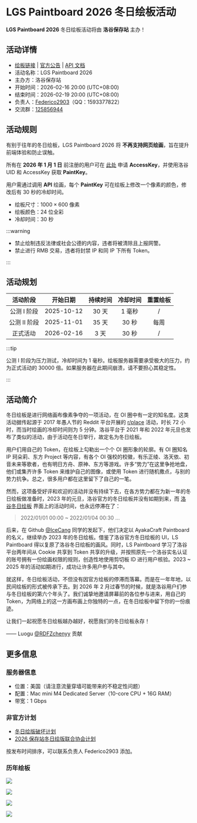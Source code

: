 # LGS Paintboard 2026 冬日绘板活动

**LGS Paintboard 2026** 冬日绘板活动将由 **洛谷保存站** 主办！

## 活动详情

- [绘板链接](https://www.luogu.me/paintboard) | [官方公告](https://www.luogu.me/article/pssi9ceo) | [API 文档](https://www.luogu.me/article/57b4jd3c)
- 活动名称：LGS Paintboard 2026
- 主办方：洛谷保存站
- 开始时间：2026-02-16 20:00 (UTC+08:00)
- 结束时间：2026-02-19 20:00 (UTC+08:00)
- 负责人：[Federico2903](https://www.luogu.com.cn/user/381949)（QQ：1593377822）
- 交流群：[125856944](https://qm.qq.com/q/XDFecZ4aYw)

## 活动规则

有别于往年的冬日绘板，LGS Paintboard 2026 将 **不再支持网页绘画**，旨在提升前端体验和防止误触。

所有在 **2026 年 1 月 1 日** 前注册的用户可在 [此处](https://www.luogu.me/paintboard/token) 申请 **AccessKey**，并使用洛谷 UID 和 AccessKey 获取 **PaintKey**。

用户需通过调用 **API** 绘画，每个 **PaintKey** 可在绘板上修改一个像素的颜色，修改后有 $30$ 秒的冷却时间。

- 绘板尺寸：$1000\times 600$ 像素
- 绘板颜色：$24$ 位全彩
- 冷却时间：$30$ 秒

:::warning

- 禁止绘制违反法律或社会公德的内容，违者将被清除且上报网警。
- 禁止进行 RMB 交易，违者将封禁 IP 和同 IP 下所有 Token。

:::

## 活动规划

|  活动阶段   |  开始日期  | 持续时间 | 冷却时间 | 重置绘板 |
| :---------: | :--------: | :------: | :------: | :------: |
| 公测 Ⅰ 阶段 | 2025-10-12 | $30$ 天  | $1$ 毫秒 |    /     |
| 公测 Ⅱ 阶段 | 2025-11-01 | $35$ 天  | $30$ 秒  |   每周   |
|  正式活动   | 2026-02-16 |  $3$ 天  | $30$ 秒  |    /     |

:::tip

公测 Ⅰ 阶段为压力测试，冷却时间为 $1$ 毫秒。绘板服务器需要承受极大的压力，约为正式活动的 $30000$ 倍。如果服务器在此期间崩溃，请不要担心其稳定性。

:::

## 活动简介

冬日绘板是进行网络画布像素争夺的一项活动，在 OI 圈中有一定的知名度。这类活动据传起源于 2017 年愚人节的 Reddit 平台开展的 [r/place](https://en.wikipedia.org/wiki/R/place) 活动，时长 $72$ 小时，而当时绘画的冷却时间则为 $5$ 分钟。洛谷平台于 2021 年和 2022 年元旦也发布了类似的活动，由于活动在冬日举行，故定名为冬日绘板。

用户们用自己的 Token，在绘板上勾勒出一个个 OI 圈形象的轮廓。有 OI 圈知名 IP 珂朵莉、东方 Project 等内容，有各个 OI 强校的校徽，有乐正绫、洛天依、初音未来等歌者，也有明日方舟、原神、东方等游戏。许多“势力”在这里争抢地盘，他们或集齐许多 Token 来维护自己的图像，或使用 Token 进行随机撒点，与别的势力抗争。总之，很多用户都在这里留下了自己的一笔。

然而，这项备受好评和欢迎的活动并没有持续下去，在各方势力都在为新一年的冬日绘板做准备时，2023 年的元旦，洛谷官方的冬日绘板并没有如期到来，而 [洛谷冬日绘板](https://www.luogu.com.cn/paintboard) 界面上的活动时间，也永远停滞在了：

> 2022/01/01 00:00 ~ 2022/01/04 00:30 ...

后来，在 Github [@IceCang](https://github.com/IceCang) 同学的发起下，他们决定以 AyakaCraft Paintboard 的名义，继续举办 2023 年的冬日绘板。借鉴了洛谷官方冬日绘板的 UI，LS Paintboard 得以复原了洛谷冬日绘板的画风。同时，LS Paintboard 学习了洛谷平台两年间从 Cookie 共享到 Token 共享的升级，并按照原先一个洛谷实名认证的账号拥有一份绘画权限的规则，创造性地使用剪切板 ID 进行用户核验。2023 ~ 2025 年的活动如期进行，成功让许多用户参与其中。

就这样，冬日绘板活动，不但没有因官方绘板的停滞而落幕。而是在一年年地，以民间绘板的形式被传承下去。到 2026 年 2 月过春节的时候，就是洛谷用户们参与冬日绘板的第六个年头了。我们诚挚地邀请屏幕前的各位参与进来，用自己的 Token，为网络上的这一方画布画上你独特的一点，在冬日绘板中留下你的一份痕迹。

让我们一起祝愿冬日绘板越办越好，祝愿我们的冬日绘板永存！

—— Luogu [@RDFZchenyy](https://www.luogu.com.cn/user/567610) 贡献

## 更多信息

### 服务器信息

- 位置：美国（请注意流量穿墙可能带来的不稳定性问题）
- 配置：Mac mini M4 Dedicated Server（10-core CPU + 16G RAM）
- 带宽：1 Gbps

### 非官方计划

- [冬日绘版破坏计划](https://www.luogu.me/article/bxrvfth2)
- [2026 保存站冬日绘版联合协会计划](https://www.luogu.me/article/pya455q0)

按发布时间排序，可以联系负责人 Federico2903 添加。

### 历年绘板

![](https://cdn.luogu.com.cn/upload/image_hosting/v0d3gyds.png)

![](https://cdn.luogu.com.cn/upload/image_hosting/tehocpmu.png)

![](https://cdn.luogu.com.cn/upload/image_hosting/b46ef52o.png)

![](https://cdn.luogu.com.cn/upload/image_hosting/ubp9cvd8.png)
